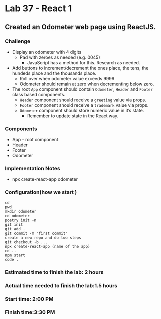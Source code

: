 # Lab 37 - React 1

## Created an Odometer web page using ReactJS.

### Challenge

- Display an odometer with 4 digits
  - Pad with zeroes as needed (e.g. 0045)
    - JavaScript has a method for this. Research as needed.
- Add buttons to increment/decrement the ones place, the tens, the hundeds place and the thousands place.
  - Roll over when odometer value exceeds 9999
  - Odometer should remain at zero when decrementing below zero.
- The root `App` component should contain `Odometer`,  `Header` and `Footer` class based components.
  - `Header` component should receive a `greeting` value via props.
  - `Footer` component should receive a `trademark` value via props.
  - `Odometer` component should store numeric value in it’s state.
    - Remember to update state in the React way.

### Components
- App - root component
- Header
- Footer
- Odometer

### Implementation Notes
- npx create-react-app odometer

### Configuration(how we start )
```
cd 
pwd 
mkdir odometer
cd odometer
poetry init -n
git init
git add .
git commit -m "first commit"
create a new repo and do two steps
git checkout -b ...
npx create-react-app (name of the app)
cd ..
npm start 
code .
```

### Estimated time to finish the lab: 2 hours 
### Actual time needed to finish the lab:1.5 hours 
### Start time: 2:00 PM 
### Finish time:3:30 PM

